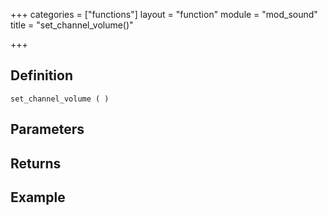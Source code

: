 +++
categories = ["functions"]
layout = "function"
module = "mod_sound"
title = "set_channel_volume()"

+++

## Definition

    set_channel_volume ( )

## Parameters

## Returns

## Example
